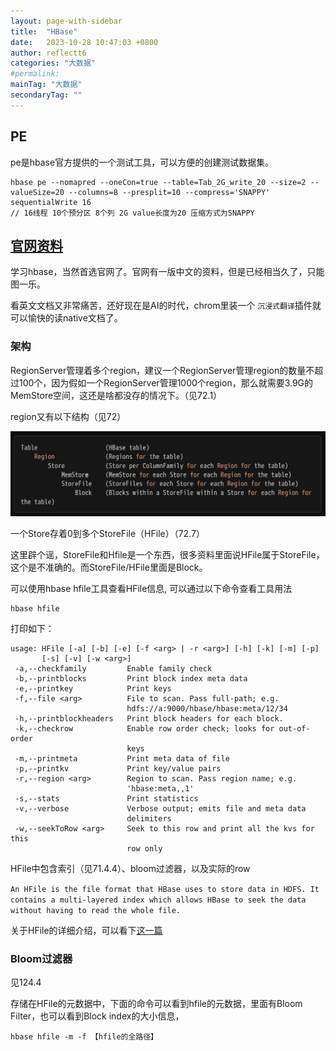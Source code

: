 ```yaml
---
layout: page-with-sidebar
title:  "HBase"
date:   2023-10-28 10:47:03 +0800
author: reflectt6
categories: "大数据"
#permalink: 
mainTag: "大数据"
secondaryTag: ""
---
```






## PE

pe是hbase官方提供的一个测试工具，可以方便的创建测试数据集。

```shell
hbase pe --nomapred --oneCon=true --table=Tab_2G_write_20 --size=2 --valueSize=20 --columns=8 --presplit=10 --compress='SNAPPY' sequentialWrite 16
// 16线程 10个预分区 8个列 2G value长度为20 压缩方式为SNAPPY
```



## [官网资料](https://hbase.apache.org/apache_hbase_reference_guide.pdf)

学习hbase，当然首选官网了。官网有一版中文的资料，但是已经相当久了，只能图一乐。

看英文文档又非常痛苦，还好现在是AI的时代，chrom里装一个 `沉浸式翻译`插件就可以愉快的读native文档了。

### 架构

RegionServer管理着多个region，建议一个RegionServer管理region的数量不超过100个，因为假如一个RegionServer管理1000个region，那么就需要3.9G的MemStore空间，这还是啥都没存的情况下。（见72.1）

region又有以下结构（见72）

![image-20231120171009295](/assets/images/2023-10-28-HBase//image-20231120171009295.png)

一个Store存着0到多个StoreFile（HFile）（72.7）

这里辟个谣，StoreFile和Hfile是一个东西，很多资料里面说HFile属于StoreFile，这个是不准确的。而StoreFile/HFile里面是Block。

可以使用hbase hfile工具查看HFile信息, 可以通过以下命令查看工具用法

```shell
hbase hfile
```

打印如下：

```shell
usage: HFile [-a] [-b] [-e] [-f <arg> | -r <arg>] [-h] [-k] [-m] [-p]
       [-s] [-v] [-w <arg>]
 -a,--checkfamily         Enable family check
 -b,--printblocks         Print block index meta data
 -e,--printkey            Print keys
 -f,--file <arg>          File to scan. Pass full-path; e.g.
                          hdfs://a:9000/hbase/hbase:meta/12/34
 -h,--printblockheaders   Print block headers for each block.
 -k,--checkrow            Enable row order check; looks for out-of-order
                          keys
 -m,--printmeta           Print meta data of file
 -p,--printkv             Print key/value pairs
 -r,--region <arg>        Region to scan. Pass region name; e.g.
                          'hbase:meta,,1'
 -s,--stats               Print statistics
 -v,--verbose             Verbose output; emits file and meta data
                          delimiters
 -w,--seekToRow <arg>     Seek to this row and print all the kvs for this
                          row only
```

HFile中包含索引（见71.4.4）、bloom过滤器，以及实际的row

`An HFile is the file format that HBase uses to store data in HDFS. It contains a multi-layered
index which allows HBase to seek the data without having to read the whole file. `

关于HFile的详细介绍，可以看下[这一篇](https://www.iteye.com/blog/bit1129-2201094)

### Bloom过滤器

见124.4

存储在HFile的元数据中，下面的命令可以看到hfile的元数据，里面有Bloom Filter，也可以看到Block index的大小信息，

```shell
hbase hfile -m -f 【hfile的全路径】
```

